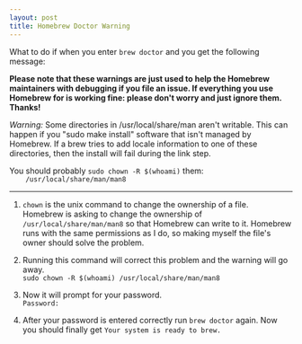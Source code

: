 ```yaml
---
layout: post
title: Homebrew Doctor Warning
---
```


What to do if when you enter `brew doctor` and you get the following message:  

**Please note that these warnings are just used to help the Homebrew maintainers
with debugging if you file an issue. If everything you use Homebrew for is
working fine: please don't worry and just ignore them. Thanks!**

_Warning:_ Some directories in /usr/local/share/man aren't writable.
This can happen if you "sudo make install" software that isn't managed
by Homebrew. If a brew tries to add locale information to one of these
directories, then the install will fail during the link step.

You should probably `sudo chown -R $(whoami)` them:  
`    /usr/local/share/man/man8`

------------------------------

1. `chown` is the unix command to change the ownership of a file.  
Homebrew is asking to change the ownership of `/usr/local/share/man/man8` so that Homebrew can write to it. Homebrew runs with the same permissions as I do, so making myself the file's owner should solve the problem.

2. Running this command will correct this problem and the warning will go away.  
`sudo chown -R $(whoami) /usr/local/share/man/man8`

3. Now it will prompt for your password.  
`Password:`

4. After your password is entered correctly run `brew doctor` again. Now you should finally get `Your system is ready to brew.`
